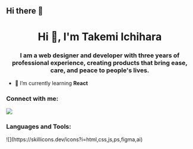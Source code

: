 ## Hi there 👋


<h1 align="center">Hi 👋, I'm Takemi Ichihara</h1>
<h3 align="center">I am a web designer and developer with three years of professional experience, creating products that bring ease, care, and peace to people's lives.</h3>

- 🌱 I’m currently learning **React**

<h3 align="left">Connect with me:</h3>
<p align="left">
</p>

![](https://github-readme-stats.vercel.app/api/top-langs?username=yukimura-manase&show_icons=true&locale=en&layout=compact)

<h3 align="left">Languages and Tools:</h3>
![](https://skillicons.dev/icons?i=html,css,js,ps,figma,ai)

<!--
**TakemiIchihara/TakemiIchihara** is a ✨ _special_ ✨ repository because its `README.md` (this file) appears on your GitHub profile.

Here are some ideas to get you started:

- 🔭 I’m currently working on ...
- 🌱 I’m currently learning ...
- 👯 I’m looking to collaborate on ...
- 🤔 I’m looking for help with ...
- 💬 Ask me about ...
- 📫 How to reach me: ...
- 😄 Pronouns: ...
- ⚡ Fun fact: ...
-->
